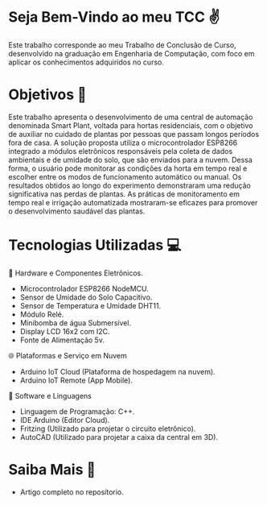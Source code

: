 # Seja Bem-Vindo ao meu TCC :v:
Este trabalho corresponde ao meu Trabalho de Conclusão de Curso, desenvolvido na graduação em Engenharia de Computação, com foco em aplicar os conhecimentos adquiridos no curso.
# Objetivos :dart:
Este trabalho apresenta o desenvolvimento de uma central de automação denominada Smart Plant, voltada para hortas residenciais, com o objetivo de auxiliar no cuidado de plantas por pessoas que passam longos períodos fora de casa. A solução proposta utiliza o microcontrolador ESP8266 integrado a módulos eletrônicos responsáveis pela coleta de dados ambientais e de umidade do solo, que são enviados para a nuvem. Dessa forma, o usuário pode monitorar as condições da horta em tempo real e escolher entre os modos de funcionamento automático ou manual. Os resultados obtidos ao longo do experimento demonstraram uma redução significativa nas perdas de plantas. As práticas de monitoramento em tempo real e irrigação automatizada mostraram-se eficazes para promover o desenvolvimento saudável das plantas.
# Tecnologias Utilizadas :computer:
:wrench: Hardware e Componentes Eletrônicos.
- Microcontrolador ESP8266 NodeMCU.
- Sensor de Umidade do Solo Capacitivo.
- Sensor de Temperatura e Umidade DHT11.
- Módulo Relé.
- Minibomba de água Submersível.
- Display LCD 16x2 com I2C.
- Fonte de Alimentação 5v.

🌐 Plataformas e Serviço em Nuvem
- Arduino IoT Cloud (Plataforma de hospedagem na nuvem).
- Arduino IoT Remote (App Mobile).

🧠 Software e Linguagens
- Linguagem de Programação: C++.
- IDE Arduino (Editor Cloud).
- Fritzing (Utilizado para projetar o circuito eletrônico).
- AutoCAD (Utilizado para projetar a caixa da central em 3D).

# Saiba Mais 💬
- Artigo completo no reposítorio.
